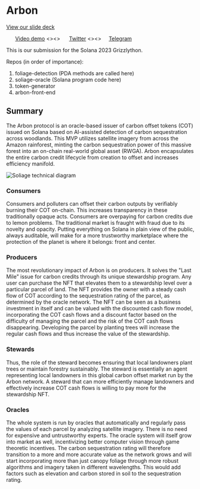 # Arbon
[View our slide deck](https://docsend.com/view/rzv6d5htap5nkazg)

<img src="https://raw.githubusercontent.com/gilbarbara/logos/1f372be75689d73cae89b6de808149b606b879e1/logos/vimeo.svg" width="20" height="12"> [Video demo](https://vimeo.com/807722539) <><> <img src="https://user-images.githubusercontent.com/72612765/224967477-00dd22e5-7add-4c74-a4fe-7c06101e240a.png" width="16" height="12"> [Twitter](https://twitter.com/arbon_project) <><> <img src="https://raw.githubusercontent.com/gilbarbara/logos/1f372be75689d73cae89b6de808149b606b879e1/logos/telegram.svg" width="12" height="12"> [Telegram](https://t.me/caronfire)

This is our submission for the Solana 2023 Grizzlython.

Repos (in order of importance):
1. foliage-detection (PDA methods are called here)
2. soliage-oracle (Solana program code here)
3. token-generator
4. arbon-front-end

## Summary
The Arbon protocol is an oracle-based issuer of carbon offset tokens (COT) issued on Solana based on AI-assisted detection of carbon sequestration across woodlands. This MVP utilizes satellite imagery from across the Amazon rainforest, minting the carbon sequestration power of this massive forest into an on-chain real-world global asset (RWGA). Arbon encapsulates the entire carbon credit lifecycle from creation to offset and increases efficiency manifold.

![Soliage technical diagram](https://user-images.githubusercontent.com/72612765/224573475-3f9af312-0d35-4b78-a0d5-d8f7e3e84798.png)

### Consumers
Consumers and polluters can offset their carbon outputs by verifiably burning their COT on-chain. This increases transparency in these traditionally opaque acts. Consumers are overpaying for carbon credits due to lemon problems. The traditional market is fraught with fraud due to its novelty and opacity. Putting everything on Solana in plain view of the public, always auditable, will make for a more trustworthy marketplace where the protection of the planet is where it belongs: front and center.

### Producers
The most revolutionary impact of Arbon is on producers. It solves the "Last Mile" issue for carbon credits through its unique stewardship program. Any user can purchase the NFT that elevates them to a stewardship level over a particular parcel of land. The NFT provides the owner with a steady cash flow of COT according to the sequestration rating of the parcel, as determined by the oracle network. The NFT can be seen as a business investment in itself and can be valued with the discounted cash flow model, incorporating the COT cash flows and a discount factor based on the difficulty of managing the parcel and the risk of the COT cash flows disappearing. Developing the parcel by planting trees will increase the regular cash flows and thus increase the value of the stewardship.

### Stewards
Thus, the role of the steward becomes ensuring that local landowners plant trees or maintain forestry sustainably. The steward is essentially an agent representing local landowners in this global carbon offset market run by the Arbon network. A steward that can more efficiently manage landowners and effectively increase COT cash flows is willing to pay more for the stewardship NFT.

### Oracles
The whole system is run by oracles that automatically and regularly pass the values of each parcel by analyzing satellite imagery. There is no need for expensive and untrustworthy experts. The oracle system will itself grow into market as well, incentivizing better computer vision through game theoretic incentives. The carbon sequestration rating will therefore transition to a more and more accurate value as the network grows and will start incorporating more than just canopy foliage through more robust algorithms and imagery taken in different wavelengths. This would add factors such as elevation and carbon stored in soil to the sequestration rating.






